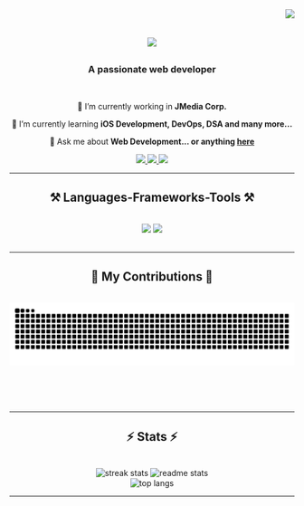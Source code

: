 <img align="right" src="https://visitor-badge.laobi.icu/badge?page_id=Soham2395.Soham2395" />

<h1 align="center">
    <img src="https://readme-typing-svg.herokuapp.com/?font=Righteous&size=35&center=true&vCenter=true&width=500&height=70&duration=4000&lines=Hi+There!+👋;+I'm+Soham+Chakraborty!;" />
</h1>

<h3 align="center">A passionate web developer</h3>

<br/>

<div align="center">
 
 🔭 I’m currently working in **JMedia Corp.**
 
 🌱 I’m currently learning **iOS Development, DevOps, DSA and many more...**

💬 Ask me about **Web Development... or anything [here](https://www.linkedin.com/in/soham-chakraborty-108450255/)**

 </div>
 
<div align="center"> 
  <a href="mailto:sohamchakraborty18.edu@gmail.com">
    <img src="https://img.shields.io/badge/Gmail-333333?style=for-the-badge&logo=gmail&logoColor=red" />
  </a>
  <a href="https://www.linkedin.com/in/soham-chakraborty-108450255/" target="_blank">
    <img src="https://img.shields.io/badge/LinkedIn-0077B5?style=for-the-badge&logo=linkedin&logoColor=white" target="_blank" />
  </a>
  <a href="https://sohamchakraborty.me/" target="_blank">
     <img src="https://img.shields.io/badge/Portfolio-FF5722?style=for-the-badge&logo=todoist&logoColor=white" target="_blank" /> <!-- sqlite, safari, google-chrome are other good icon options -->
  </a>
</div>

 <hr/>
 
<h2 align="center">⚒️ Languages-Frameworks-Tools ⚒️</h2>
<br/>
<div align="center">
    <img src="https://skillicons.dev/icons?i=react,bootstrap,next,threejs,vite,vue,html,css,sass,jquery,vscode,github,figma,materialui,fastapi,gatsby,svelte,graphql,tailwind,git,arduino,raspberrypi" />
    <img src="https://skillicons.dev/icons?i=nodejs,python,javascript,typescript,php,express,swift,firebase,mongodb,mysql,c,cpp,netlify,postgres,sqlite,supabase,postman,redis" /><br>
</div>

<br/>
<hr/>

<div align="center">
  <h2>🐍 My Contributions 🐍</h2>
  <br>
  <img alt="snake eating my contributions" src="https://raw.githubusercontent.com/Soham2395/Soham2395/output/github-contribution-grid-snake.svg" />
  
  <br/><br/><br/>
</div>

<hr/>

<h2 align="center">⚡ Stats ⚡</h2>
<br>
<div align=center>
  <img width=390 src="https://streak-stats.demolab.com?user=Soham2395&theme=react&border_radius=10" alt="streak stats"/>
  <img width=390 src="https://github-readme-stats.vercel.app/api?username=Soham2395&show_icons=true&theme=react&rank_icon=github&border_radius=10" alt="readme stats" />
  <br/>
  <img width=325 align="center" src="https://github-readme-stats.vercel.app/api/top-langs/?username=Soham2395&hide=HTML&langs_count=8&layout=compact&theme=react&border_radius=10&size_weight=0.5&count_weight=0.5&exclude_repo=github-readme-stats" alt="top langs" />
</div>

<hr/>

<br/>
